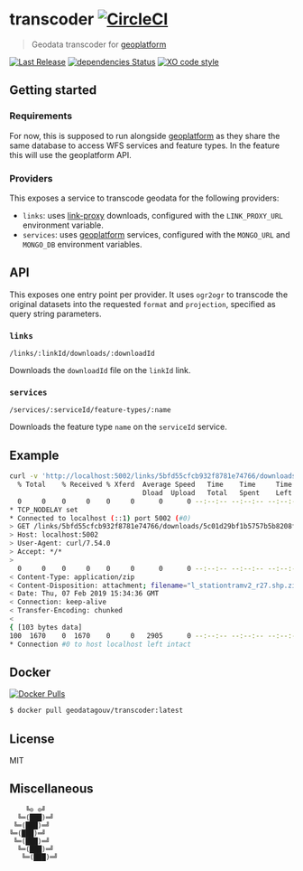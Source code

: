# transcoder [![CircleCI](https://circleci.com/gh/geodatagouv/transcoder.svg?style=svg)](https://circleci.com/gh/geodatagouv/transcoder)

> Geodata transcoder for [geoplatform](https://github.com/geodatagouv/geoplatform)

[![Last Release](https://badgen.net/github/release/geodatagouv/transcoder/stable)](https://github.com/geodatagouv/transcoder/releases)
[![dependencies Status](https://badgen.net/david/dep/geodatagouv/transcoder)](https://david-dm.org/geodatagouv/transcoder)
[![XO code style](https://badgen.net/badge/code%20style/XO/cyan)](https://github.com/xojs/xo)

## Getting started

### Requirements

For now, this is supposed to run alongside [geoplatform](https://github.com/geodatagouv/geoplatform) as they share the same database to access WFS services and feature types. In the feature this will use the geoplatform API.

### Providers

This exposes a service to transcode geodata for the following providers:

- `links`: uses [link-proxy](https://github.com/geodatagouv/link-proxy) downloads, configured with the `LINK_PROXY_URL` environment variable.
- `services`: uses [geoplatform](https://github.com/geodatagouv/geoplatform) services, configured with the `MONGO_URL` and `MONGO_DB` environment variables.


## API

This exposes one entry point per provider. It uses `ogr2ogr` to transcode the original datasets into the requested `format` and `projection`, specified as query string parameters.

### `links`

`/links/:linkId/downloads/:downloadId`

Downloads the `downloadId` file on the `linkId` link.


### `services`

`/services/:serviceId/feature-types/:name`

Downloads the feature type `name` on the `serviceId` service.

## Example

```bash
curl -v 'http://localhost:5002/links/5bfd55cfcb932f8781e74766/downloads/5c01d29bf1b5757b5b8208f2?format=SHP&projection=WGS84' >| /dev/null
  % Total    % Received % Xferd  Average Speed   Time    Time     Time  Current
                                 Dload  Upload   Total   Spent    Left  Speed
  0     0    0     0    0     0      0      0 --:--:-- --:--:-- --:--:--     0*   Trying ::1...
* TCP_NODELAY set
* Connected to localhost (::1) port 5002 (#0)
> GET /links/5bfd55cfcb932f8781e74766/downloads/5c01d29bf1b5757b5b8208f2?format=SHP&projection=WGS84 HTTP/1.1
> Host: localhost:5002
> User-Agent: curl/7.54.0
> Accept: */*
>
  0     0    0     0    0     0      0      0 --:--:-- --:--:-- --:--:--     0< HTTP/1.1 200 OK
< Content-Type: application/zip
< Content-Disposition: attachment; filename="l_stationtramv2_r27.shp.zip"
< Date: Thu, 07 Feb 2019 15:34:36 GMT
< Connection: keep-alive
< Transfer-Encoding: chunked
<
{ [103 bytes data]
100  1670    0  1670    0     0   2905      0 --:--:-- --:--:-- --:--:--  2904
* Connection #0 to host localhost left intact
```

## Docker

[![Docker Pulls](https://badgen.net/docker/pulls/geodatagouv/transcoder?icon=docker)](https://hub.docker.com/r/geodatagouv/transcoder)

```bash
$ docker pull geodatagouv/transcoder:latest
```

## License

MIT

## Miscellaneous

```
    ╚⊙ ⊙╝
  ╚═(███)═╝
 ╚═(███)═╝
╚═(███)═╝
 ╚═(███)═╝
  ╚═(███)═╝
   ╚═(███)═╝
```
